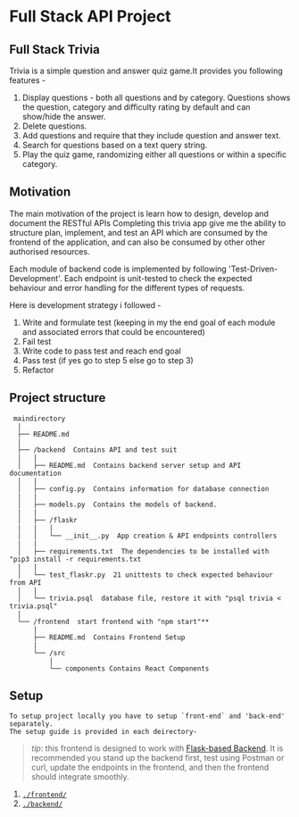 # Full Stack API Project

## Full Stack Trivia

Trivia is a simple question and answer quiz game.It provides you following features - 

1) Display questions - both all questions and by category. Questions shows the question, category and difficulty rating by default and can show/hide the answer. 
2) Delete questions.
3) Add questions and require that they include question and answer text.
4) Search for questions based on a text query string.
5) Play the quiz game, randomizing either all questions or within a specific category.

## Motivation

The main motivation of the project is learn how to design, develop and document the RESTful APIs 
Completing this trivia app give me the ability to structure plan, implement, and test an API which are consumed by the frontend of the application, and can also be consumed by other other authorised resources.

Each module of backend code is implemented by following 'Test-Driven-Development'. 
Each endpoint is unit-tested to check the expected behaviour and error handling for the different types of requests.

Here is development strategy i followed -
1. Write and formulate test (keeping in my the end goal of each module and associated errors that could be encountered)
2. Fail test
3. Write code to pass test and reach end goal 
4. Pass test (if yes go to step 5 else go to step 3)
5. Refactor


## Project structure

```
 maindirectory
  |
  ├── README.md
  |
  ├── /backend  Contains API and test suit
  |   |
  │   ├── README.md  Contains backend server setup and API documentation
  |   |
  │   ├── config.py  Contains information for database connection
  |   |
  │   ├── models.py  Contains the models of backend.
  |   |
  │   ├── /flaskr
  |   |   |
  │   │   └── __init__.py  App creation & API endpoints controllers
  |   |
  │   ├── requirements.txt  The dependencies to be installed with "pip3 install -r requirements.txt
  |   |
  │   └── test_flaskr.py  21 unittests to check expected behaviour from API
  |   |
  │   └── trivia.psql  database file, restore it with "psql trivia < trivia.psql"
  |
  └── /frontend  start frontend with "npm start"**
      |
      ├── README.md  Contains Frontend Setup
      |
      └── /src
          |
          └── components Contains React Components
```


## Setup

	To setup project locally you have to setup `front-end` and 'back-end' separately.
	The setup guide is provided in each deirectory-

> _tip_: this frontend is designed to work with [Flask-based Backend](../backend). It is recommended you stand up the backend first, test using Postman or curl, update the endpoints in the frontend, and then the frontend should integrate smoothly.
  
1. [`./frontend/`](./frontend/README.md)
2. [`./backend/`](./backend/README.md)


